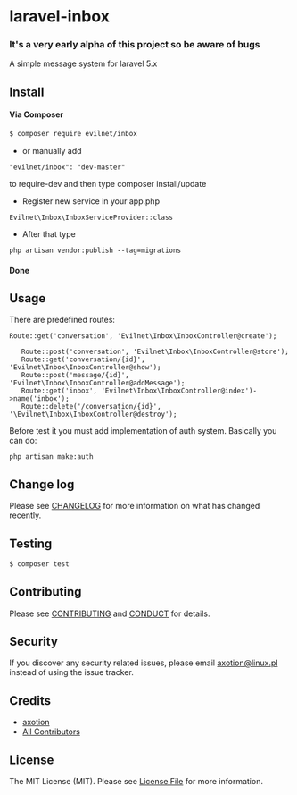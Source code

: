 # laravel-inbox
### It's a very early alpha of this project so be aware of bugs 

A simple message system for laravel 5.x


## Install

#### Via Composer

``` bash
$ composer require evilnet/inbox
```

* or manually add  
```
"evilnet/inbox": "dev-master"
```
 to require-dev and then type composer install/update

* Register new service in your app.php
```
Evilnet\Inbox\InboxServiceProvider::class
```

* After that type 
```
php artisan vendor:publish --tag=migrations 
```

#### Done
## Usage


There are predefined routes:
 ``` 
 Route::get('conversation', 'Evilnet\Inbox\InboxController@create');
 
    Route::post('conversation', 'Evilnet\Inbox\InboxController@store');
    Route::get('conversation/{id}', 'Evilnet\Inbox\InboxController@show');
    Route::post('message/{id}', 'Evilnet\Inbox\InboxController@addMessage');
    Route::get('inbox', 'Evilnet\Inbox\InboxController@index')->name('inbox');
    Route::delete('/conversation/{id}', '\Evilnet\Inbox\InboxController@destroy');
```    
Before test it you must add implementation of auth system. Basically you can do: 
```
php artisan make:auth
```

## Change log

Please see [CHANGELOG](CHANGELOG.md) for more information on what has changed recently.

## Testing

``` bash
$ composer test
```

## Contributing

Please see [CONTRIBUTING](CONTRIBUTING.md) and [CONDUCT](CONDUCT.md) for details.

## Security

If you discover any security related issues, please email axotion@linux.pl instead of using the issue tracker.

## Credits

- [axotion][link-author]
- [All Contributors][link-contributors]

## License

The MIT License (MIT). Please see [License File](LICENSE.md) for more information.

[ico-version]: https://img.shields.io/packagist/v/axotion/inbox.svg?style=flat-square
[ico-license]: https://img.shields.io/badge/license-MIT-brightgreen.svg?style=flat-square
[ico-travis]: https://img.shields.io/travis/axotion/inbox/master.svg?style=flat-square
[ico-scrutinizer]: https://img.shields.io/scrutinizer/coverage/g/axotion/inbox.svg?style=flat-square
[ico-code-quality]: https://img.shields.io/scrutinizer/g/axotion/inbox.svg?style=flat-square
[ico-downloads]: https://img.shields.io/packagist/dt/axotion/inbox.svg?style=flat-square

[link-packagist]: https://packagist.org/packages/axotion/inbox
[link-travis]: https://travis-ci.org/axotion/inbox
[link-scrutinizer]: https://scrutinizer-ci.com/g/axotion/inbox/code-structure
[link-code-quality]: https://scrutinizer-ci.com/g/axotion/inbox
[link-downloads]: https://packagist.org/packages/axotion/inbox
[link-author]: https://github.com/axotion
[link-contributors]: ../../contributors
